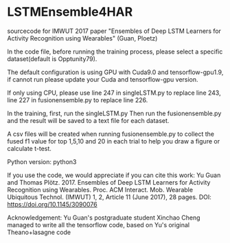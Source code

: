 # LSTMEnsemble4HAR
sourcecode for IMWUT 2017 paper "Ensembles of Deep LSTM Learners for Activity Recognition using Wearables" (Guan, Ploetz)


In the code file, before running the training process, please select a specific dataset(default is Opptunity79).

The default configuration is using GPU with Cuda9.0 and tensorflow-gpu1.9, if cannot run please update your Cuda and tensorflow-gpu version.

If only using CPU, please use line 247 in singleLSTM.py to replace line 243, line 227 in fusionensemble.py to replace line 226.

In the training, first, run the singleLSTM.py Then run the fusionensemble.py and the result will be saved to a text file for each dataset.

A csv files will be created when running fusionensemble.py to collect the fused f1 value for top 1,5,10 and 20 in each trial to help you draw a figure or calculate t-test.

Python version: python3



If you use the code, we would appreciate if you can cite this work:
Yu Guan and Thomas Plötz. 2017. Ensembles of Deep LSTM Learners for Activity Recognition using Wearables. Proc. ACM Interact. Mob. Wearable Ubiquitous Technol. (IMWUT) 1, 2, Article 11 (June 2017), 28 pages. DOI: https://doi.org/10.1145/3090076

Acknowledgement: Yu Guan's postgraduate student Xinchao Cheng managed to write all the tensorflow code, based on Yu's original Theano+lasagne code 
